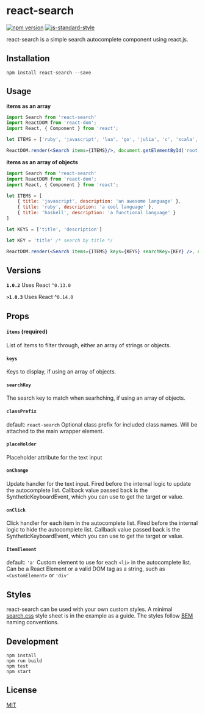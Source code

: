 # react-search

[![npm version](https://badge.fury.io/js/react-search.svg)](https://badge.fury.io/js/react-search)
[![js-standard-style](https://img.shields.io/badge/code%20style-standard-brightgreen.svg?style=flat)](https://github.com/feross/standard)

react-search is a simple search autocomplete component using react.js.

## Installation

`npm install react-search --save`

## Usage

**items as an array**

```jsx
import Search from 'react-search'
import ReactDOM from 'react-dom';
import React, { Component } from 'react';

let ITEMS = ['ruby', 'javascript', 'lua', 'go', 'julia', 'c', 'scala','haskell']

ReactDOM.render(<Search items={ITEMS}/>, document.getElementById('root'));
```

**items as an array of objects**

```jsx
import Search from 'react-search'
import ReactDOM from 'react-dom';
import React, { Component } from 'react';

let ITEMS = [ 
	{ title: 'javascript', description: 'an awesome language' },
	{ title: 'ruby', description: 'a cool language' },
	{ title: 'haskell', description: 'a functional language' }
]

let KEYS = ['title', 'description']

let KEY = 'title' /* search by title */

ReactDOM.render(<Search items={ITEMS} keys={KEYS} searchKey={KEY} />, document.getElementById('root'));
```

## Versions

**`1.0.2`** 
Uses React `^0.13.0`

**`>1.0.3`**
Uses React ^`0.14.0`

## Props

#### `items` (required)
List of Items to filter through, either an array of strings or objects.

#### `keys`
Keys to display, if using an array of objects.

#### `searchKey`
The search key to match when searhching, if using an array of objects.

#### `classPrefix`
default: `react-search`
Optional class prefix for included class names. Will be attached to the main wrapper element.

#### `placeHolder`
Placeholder attribute for the text input

#### `onChange`
Update handler for the text input. Fired before the internal logic to update the autocomplete list. Callback value passed back is the SyntheticKeyboardEvent, which you can use to get the target or value.

#### `onClick`
Click handler for each item in the autocomplete list. Fired before the internal logic to hide the autocomplete list. Callback value passed back is the SyntheticKeyboardEvent, which you can use to get the target or value.

#### `ItemElement`
default: `'a'`
Custom element to use for each `<li>` in the autocomplete list. Can be a React Element or a valid DOM tag as a string, such as `<CustomElement>` or `'div'`

## Styles

react-search can be used with your own custom styles. A minimal [search.css](https://github.com/StevenIseki/react-search/blob/master/example/public/search.css) style sheet is in the example as a guide. The styles follow [BEM](https://en.bem.info/method/) naming conventions.

## Development
    npm install
    npm run build
    npm test
    npm start

## License

[MIT](http://isekivacenz.mit-license.org/)

